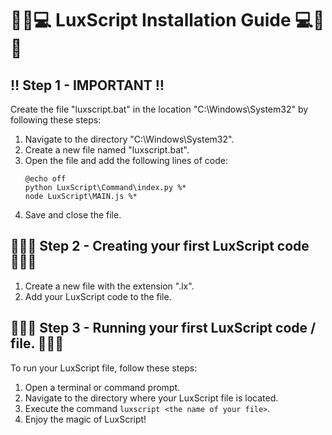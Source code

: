 # 🚀🌟💻 LuxScript Installation Guide 💻🌟🚀

## ‼ Step 1 - **IMPORTANT** ‼
Create the file "luxscript.bat" in the location "C:\Windows\System32\" by following these steps:
1. Navigate to the directory "C:\Windows\System32\".
2. Create a new file named "luxscript.bat".
3. Open the file and add the following lines of code:
    ```Batch
    @echo off
    python LuxScript\Command\index.py %*
    node LuxScript\MAIN.js %*
    ```
4. Save and close the file.

## 🔸🔸🔸 Step 2 - Creating your first LuxScript code 🔸🔸🔸
1. Create a new file with the extension ".lx".
2. Add your LuxScript code to the file.

## 🔸🔸🔸 Step 3 - Running your first LuxScript code / file. 🔸🔸🔸
To run your LuxScript file, follow these steps:
1. Open a terminal or command prompt.
2. Navigate to the directory where your LuxScript file is located.
3. Execute the command `luxscript <the name of your file>`.
4. Enjoy the magic of LuxScript!